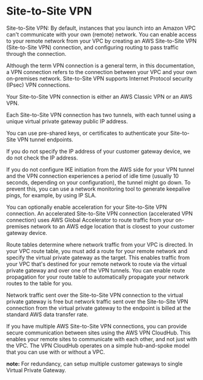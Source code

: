 # Site-to-Site VPN

Site-to-Site VPN: By default, instances that you launch into an Amazon VPC can't communicate with your own (remote) network. You can enable access to your remote network from your VPC by creating an AWS Site-to-Site VPN (Site-to-Site VPN) connection, and configuring routing to pass traffic through the connection.

Although the term VPN connection is a general term, in this documentation, a VPN connection refers to the connection between your VPC and your own on-premises network. Site-to-Site VPN supports Internet Protocol security (IPsec) VPN connections.

Your Site-to-Site VPN connection is either an AWS Classic VPN or an AWS VPN.

Each Site-to-Site VPN connection has two tunnels, with each tunnel using a unique virtual private gateway public IP address.

You can use pre-shared keys, or certificates to authenticate your Site-to-Site VPN tunnel endpoints.

If you do not specify the IP address of your customer gateway device, we do not check the IP address.

If you do not configure IKE initiation from the AWS side for your VPN tunnel and the VPN connection experiences a period of idle time (usually 10 seconds, depending on your configuration), the tunnel might go down. To prevent this, you can use a network monitoring tool to generate keepalive pings, for example, by using IP SLA.

You can optionally enable acceleration for your Site-to-Site VPN connection. An accelerated Site-to-Site VPN connection (accelerated VPN connection) uses AWS Global Accelerator to route traffic from your on-premises network to an AWS edge location that is closest to your customer gateway device.

Route tables determine where network traffic from your VPC is directed. In your VPC route table, you must add a route for your remote network and specify the virtual private gateway as the target. This enables traffic from your VPC that's destined for your remote network to route via the virtual private gateway and over one of the VPN tunnels. You can enable route propagation for your route table to automatically propagate your network routes to the table for you.

Network traffic sent over the Site-to-Site VPN connection to the virtual private gateway is free but network traffic sent over the Site-to-Site VPN connection from the virtual private gateway to the endpoint is billed at the standard AWS data transfer rate.

If you have multiple AWS Site-to-Site VPN connections, you can provide secure communication between sites using the AWS VPN CloudHub. This enables your remote sites to communicate with each other, and not just with the VPC. The VPN CloudHub operates on a simple hub-and-spoke model that you can use with or without a VPC.

**note:** For redundancy, can setup multiple customer gateways to single Virtual Private Gateway.
